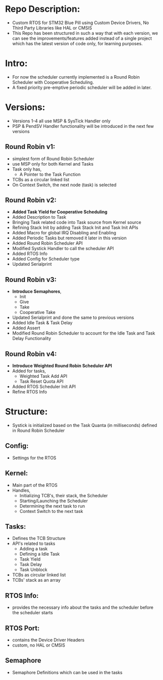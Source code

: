 # Repo Description:
- Custom RTOS for STM32 Blue Pill using Custom Device Drivers, No Third Party Libraries like HAL or CMSIS
- This Repo has been structured in such a way that with each version, we can see the improvements/features added instead of a single project which has the latest version of code only, for learning purposes.


# Intro:
- For now the scheduler currently implemented is a Round Robin Scheduler with Cooperative Scheduling.
- A fixed priority pre-emptive periodic scheduler will be added in later.


# Versions:
- Versions 1-4 all use MSP & SysTick Handler only
- PSP & PendSV Handler functionality will be introduced in the next few versions

## Round Robin v1:
- simplest form of Round Robin Scheduler
- use MSP only for both Kernel and Tasks
- Task only has,
  - A Pointer to the Task Function
- TCBs as a circular linked list
- On Context Switch, the next node (task) is selected


## Round Robin v2:
- **Added Task Yield for Cooperative Scheduling**
- Added Description to Task
- Bringing Task related code into Task source from Kernel source
- Refining Stack Init by adding Task Stack Init and Task Init APIs
- Added Macro for global IRQ Disabling and Enabling
- Added Periodic Tasks but removed it later in this version
- Added Round Robin Scheduler API
- Modified Systick Handler to call the scheduler API
- Added RTOS Info
- Added Config for Scheduler type
- Updated Serialprint


## Round Robin v3:
- **Introduce Semaphores**,
  - Init
  - Give
  - Take
  - Cooperative Take
- Updated Serialprint and done the same to previous versions
- Added Idle Task & Task Delay
- Added Assert
- Modified Round Robin Scheduler to account for the Idle Task and Task Delay Functionality


## Round Robin v4:
- **Introduce Weighted Round Robin Scheduler API**
- Added for tasks,
  - Weighted Task Add API
  - Task Reset Quota API
- Added RTOS Scheduler Init API
- Refine RTOS Info




# Structure:
- Systick is initialized based on the Task Quanta (in milliseconds) defined in Round Robin Scheduler

## Config:
- Settings for the RTOS

## Kernel:
- Main part of the RTOS
- Handles,
  - Initializing TCB's, their stack, the Scheduler
  - Starting/Launching the Scheduler
  - Determining the next task to run
  - Context Switch to the next task

## Tasks:
- Defines the TCB Structure
- API's related to tasks
  - Adding a task
  - Defining a Idle Task
  - Task Yield
  - Task Delay
  - Task Unblock
- TCBs as circular linked list
- TCBs' stack as an array

## RTOS Info:
- provides the necessary info about the tasks and the scheduler before the scheduler starts

## RTOS Port:
- contains the Device Driver Headers
- custom, no HAL or CMSIS

## Semaphore
- Semaphore Definitions which can be used in the tasks